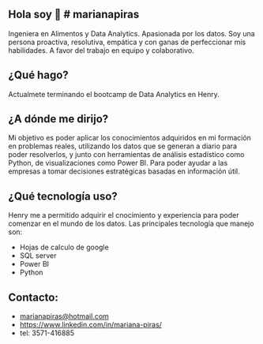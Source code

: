 ## Hola soy 👋 # marianapiras



Ingeniera en Alimentos y Data Analytics. Apasionada por los datos.
Soy una persona proactiva, resolutiva, empática y con ganas de perfeccionar mis habilidades. A favor del trabajo en equipo y colaborativo.

## ¿Qué hago?
Actualmete terminando el bootcamp de Data Analytics en Henry.

## ¿A dónde me dirijo?
Mi objetivo es poder aplicar los conocimientos adquiridos en mi formación en problemas reales, utilizando los datos que se generan a diario para poder resolverlos, y junto con herramientas de análisis estadístico como Python, de visualizaciones como Power BI. Para poder ayudar a las empresas a tomar decisiones estratégicas basadas en información útil.

## ¿Qué tecnología uso?
Henry me a permitido adquirir el cnocimiento y experiencia para poder comenzar en el mundo de los datos. Las principales tecnología que manejo son:
* Hojas de calculo de google
* SQL server
* Power BI
* Python

## Contacto:
* marianapiras@hotmail.com
* https://www.linkedin.com/in/mariana-piras/
* tel: 3571-416885


